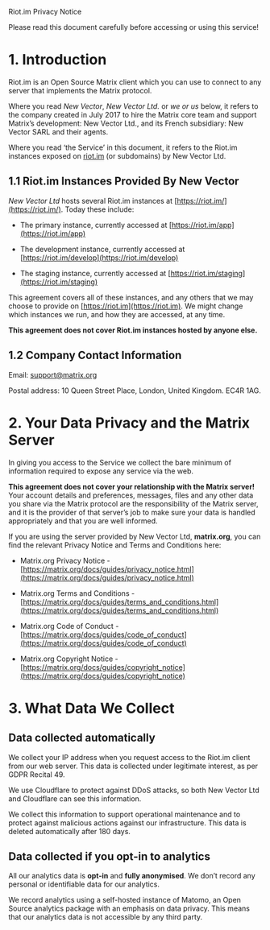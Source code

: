 Riot.im Privacy Notice

Please read this document carefully before accessing or using this service!

# 1. Introduction

Riot.im is an Open Source Matrix client which you can use to connect to any server that implements the Matrix protocol.

Where you read *New Vector*, *New Vector Ltd.* or *we *or* us* below, it refers to the company created in July 2017 to hire the Matrix core team and support Matrix’s development: New Vector Ltd., and its French subsidiary: New Vector SARL and their agents. 

Where you read ‘the Service’ in this document, it refers to the Riot.im instances exposed on [riot.im](https://riot.im) (or subdomains) by New Vector Ltd.

## 1.1 Riot.im Instances Provided By New Vector

*New Vector Ltd* hosts several Riot.im instances at [https://riot.im/](https://riot.im/). Today these include:

* The primary instance, currently accessed at [https://riot.im/app](https://riot.im/app)

* The development instance, currently accessed at [https://riot.im/develop](https://riot.im/develop)

* The staging instance, currently accessed at [https://riot.im/staging](https://riot.im/staging)

This agreement covers all of these instances, and any others that we may choose to provide on [https://riot.im](https://riot.im). We might change which instances we run, and how they are accessed, at any time.

**This agreement does not cover Riot.im instances hosted by anyone else.**

## 1.2 Company Contact Information

Email: [support@matrix.org](mailto:support@matrix.org)

Postal address: 10 Queen Street Place, London, United Kingdom. EC4R 1AG.

# 2. Your Data Privacy and the Matrix Server

In giving you access to the Service we collect the bare minimum of information required to expose any service via the web.

**This agreement does not cover your relationship with the Matrix server!** Your account details and preferences, messages, files and any other data you share via the Matrix protocol are the responsibility of the Matrix server, and it is the provider of that server’s job to make sure your data is handled appropriately and that you are well informed.

If you are using the server provided by New Vector Ltd, **matrix.org**, you can find the relevant Privacy Notice and Terms and Conditions here:

* Matrix.org Privacy Notice - [https://matrix.org/docs/guides/privacy_notice.html](https://matrix.org/docs/guides/privacy_notice.html)

* Matrix.org Terms and Conditions - [https://matrix.org/docs/guides/terms_and_conditions.html](https://matrix.org/docs/guides/terms_and_conditions.html)

* Matrix.org Code of Conduct - [https://matrix.org/docs/guides/code_of_conduct](https://matrix.org/docs/guides/code_of_conduct)

* Matrix.org Copyright Notice - [https://matrix.org/docs/guides/copyright_notice](https://matrix.org/docs/guides/copyright_notice)

# 3. What Data We Collect

## Data collected automatically

We collect your IP address when you request access to the Riot.im client from our web server. This data is collected under legitimate interest, as per GDPR Recital 49.

We use Cloudflare to protect against DDoS attacks, so both New Vector Ltd and Cloudflare can see this information.

We collect this information to support operational maintenance and to protect against malicious actions against our infrastructure. This data is deleted automatically after 180 days.

## Data collected if you opt-in to analytics

All our analytics data is **opt-in** and **fully anonymised**. We don’t record any personal or identifiable data for our analytics.

We record analytics using a self-hosted instance of Matomo, an Open Source analytics package with an emphasis on data privacy. This means that our analytics data is not accessible by any third party.
